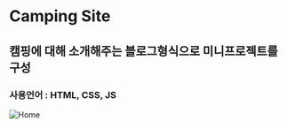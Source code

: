 # Camping Site
## 캠핑에 대해 소개해주는 블로그형식으로 미니프로젝트를 구성

### 사용언어 : HTML, CSS, JS

![Home](https://user-images.githubusercontent.com/51228946/177011569-2e83dff0-2af2-40d6-bbaa-d0bf2d9f5c38.png)

